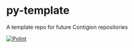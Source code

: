 # py-template
A template repo for future Contigion repositories

[![Pylint](https://github.com/Contigion/utils/actions/workflows/pylint.yml/badge.svg?branch=main)](https://github.com/Contigion/utils/actions/workflows/pylint.yml)

